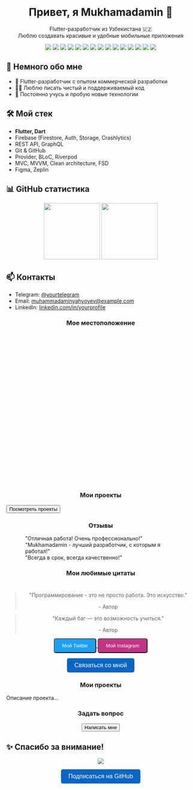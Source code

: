 <!-- Приветствие -->
<h1 align="center">Привет, я Mukhamadamin 👋</h1>
<p align="center">
  Flutter-разработчик из Узбекистана 🇺🇿 <br>
  Люблю создавать красивые и удобные мобильные приложения
</p>

<!-- Бейджи -->
<p align="center">
  <img src="https://img.shields.io/badge/Flutter-%2302569B.svg?style=for-the-badge&logo=Flutter&logoColor=white"/>
  <img src="https://img.shields.io/badge/Dart-%230175C2.svg?style=for-the-badge&logo=Dart&logoColor=white"/>
  <img src="https://img.shields.io/badge/Firebase-FFCA28?style=for-the-badge&logo=firebase&logoColor=black"/>
  <img src="https://img.shields.io/badge/Android-%2300B0FF.svg?style=for-the-badge&logo=Android&logoColor=white"/>
  <img src="https://img.shields.io/badge/iOS-%2300A1D4.svg?style=for-the-badge&logo=apple&logoColor=white"/>
  <img src="https://img.shields.io/badge/VS_Code-%23007ACC?style=for-the-badge&logo=visual-studio-code&logoColor=white"/>
  <img src="https://img.shields.io/badge/GitHub-%23121011.svg?style=for-the-badge&logo=github&logoColor=white"/>
  <img src="https://img.shields.io/badge/JavaScript-%23F7DF1E?style=for-the-badge&logo=javascript&logoColor=black"/>
  <img src="https://img.shields.io/badge/HTML-%23E34F26?style=for-the-badge&logo=html5&logoColor=white"/>
  <img src="https://img.shields.io/badge/CSS-%231572B6?style=for-the-badge&logo=css3&logoColor=white"/>
  <img src="https://img.shields.io/badge/React-%2300D8FF?style=for-the-badge&logo=react&logoColor=black"/>
  <img src="https://img.shields.io/badge/Node.js-339933?style=for-the-badge&logo=node.js&logoColor=white"/>
  <img src="https://img.shields.io/badge/GraphQL-%23E10098?style=for-the-badge&logo=graphql&logoColor=white"/>
  <img src="https://img.shields.io/badge/SQLite-%2307405E?style=for-the-badge&logo=sqlite&logoColor=white"/>
  <img src="https://img.shields.io/badge/Swift-%23F05138?style=for-the-badge&logo=swift&logoColor=white"/>
</p>

<!-- О себе -->
## 🚀 Немного обо мне

- 💼 Flutter-разработчик с опытом коммерческой разработки
- 👨‍💻 Люблю писать чистый и поддерживаемый код
- 🎯 Постоянно учусь и пробую новые технологии

<!-- Технологии -->
## 🛠️ Мой стек

- **Flutter, Dart**
- Firebase (Firestore, Auth, Storage, Crashlytics)
- REST API, GraphQL
- Git & GitHub
- Provider, BLoC, Riverpod
- MVC, MVVM, Clean architecture, FSD
- Figma, Zeplin

<!-- Статистика -->
## 📊 GitHub статистика

<p align="center">
  <img src="https://github-readme-stats.vercel.app/api?username=mukhamadamin&show_icons=true&theme=tokyonight" height="150"/>
  <img src="https://github-readme-stats.vercel.app/api/top-langs/?username=mukhamadamin&layout=compact&theme=tokyonight" height="150"/>
</p>

<!-- Контакты -->
## 📫 Контакты

- Telegram: [@yourtelegram](https://t.me/maheyev)
- Email: muhammadaminyahyoyev@example.com
- LinkedIn: [linkedin.com/in/yourprofile](https://www.linkedin.com/in/muhammadamin-yahyoyev-21a802258/)

<!-- Карта с местоположением -->
<h3 align="center">Мое местоположение</h3>
<div id="map" style="height: 400px;"></div>
<script>
  function initMap() {
    var map = new google.maps.Map(document.getElementById("map"), {
      center: { lat: 41.2995, lng: 69.2401 }, // Координаты Узбекистана
      zoom: 8,
    });
    var marker = new google.maps.Marker({
      position: { lat: 41.2995, lng: 69.2401 },
      map: map,
      title: "Мое местоположение!",
    });
  }
</script>
<script src="https://maps.googleapis.com/maps/api/js?key=YOUR_REAL_API_KEY&callback=initMap" async defer></script>

<!-- Модальные окна с проектами -->
<h3 align="center">Мои проекты</h3>
<button onclick="showProjectDetails()">Посмотреть проекты</button>

<script src="https://cdn.jsdelivr.net/npm/sweetalert2@11"></script>
<script>
  function showProjectDetails() {
    Swal.fire({
      title: 'Мой последний проект',
      text: 'Описание проекта...',
      imageUrl: 'project-image-url.jpg',
      imageWidth: 400,
      imageHeight: 200,
      imageAlt: 'Project Image',
    });
  }
</script>

<!-- Слайдер с отзывами -->
<h3 align="center">Отзывы</h3>
<div class="swiper-container" style="width: 80%; margin: 0 auto;">
  <div class="swiper-wrapper">
    <div class="swiper-slide">"Отличная работа! Очень профессионально!"</div>
    <div class="swiper-slide">"Mukhamadamin - лучший разработчик, с которым я работал!"</div>
    <div class="swiper-slide">"Всегда в срок, всегда качественно!"</div>
  </div>
  <div class="swiper-pagination"></div>
</div>
<script src="https://unpkg.com/swiper/swiper-bundle.min.js"></script>
<script>
  var swiper = new Swiper('.swiper-container', {
    slidesPerView: 1,
    spaceBetween: 10,
    pagination: {
      el: '.swiper-pagination',
      clickable: true,
    },
  });
</script>

<!-- Цитаты -->
<h3 align="center">Мои любимые цитаты</h3>
<div style="text-align: center; margin-top: 40px;">
  <blockquote>
    <p>"Программирование - это не просто работа. Это искусство."</p>
    <footer>- Автор</footer>
  </blockquote>
  <blockquote>
    <p>"Каждый баг — это возможность учиться."</p>
    <footer>- Автор</footer>
  </blockquote>
</div>

<!-- Интерактивная кнопка для социальных сетей -->
<p align="center">
  <a href="https://twitter.com/yourusername" target="_blank">
    <button style="padding: 10px 20px; border-radius: 5px; background-color: #1DA1F2; color: white;">Мой Twitter</button>
  </a>
  <a href="https://www.instagram.com/yourusername" target="_blank">
    <button style="padding: 10px 20px; border-radius: 5px; background-color: #C13584; color: white;">Мой Instagram</button>
  </a>
</p>

<!-- Кнопка с анимацией -->
<p align="center">
  <button class="animated-button">Связаться со мной</button>
</p>
<style>
  .animated-button {
    padding: 10px 20px;
    border: none;
    border-radius: 5px;
    background-color: #0a66c2;
    color: white;
    font-size: 16px;
    cursor: pointer;
    transition: transform 0.3s ease;
  }
  .animated-button:hover {
    transform: scale(1.1);
  }
</style>

<!-- Анимации при прокрутке -->
<h3 align="center">Мои проекты</h3>
<div data-aos="fade-up">
  <p>Описание проекта...</p>
</div>
<script src="https://unpkg.com/aos@2.3.1/dist/aos.js"></script>
<script>
  AOS.init();
</script>

<!-- Чат-бот -->
<h3 align="center">Задать вопрос</h3>
<p align="center">
  <button onclick="window.location.href='mailto:muhammadaminyahyoyev@example.com'">Написать мне</button>
</p>

<!-- Красивая подпись -->
## ✨ Спасибо за внимание! 
<p align="center">
  <img src="https://capsule-render.vercel.app/api?type=waving&color=0:26c6da,100:1976d2&height=100&section=footer&text=Будь%20в%20курсе%20новых%20проектов%20и%20разработок%20с%20Mukhamadamin&fontSize=25&fontColor=fff&animation=fadeIn"/>
</p>

<!-- Интерактивная кнопка -->
<p align="center">
  <a href="https://github.com/mukhamadamin" target="_blank">
    <button style="padding: 10px 20px; border: none; border-radius: 5px; background-color: #0a66c2; color: white; font-size: 16px; cursor: pointer;">
      Подписаться на GitHub
    </button>
  </a>
</p>

<script>
  // Initialize Map
  function initMap() {
    var map = new google.maps.Map(document.getElementById("map"), {
      center: { lat: 41.2995, lng: 69.2401 },
      zoom: 8,
    });
    var marker = new google.maps.Marker({
      position: { lat: 41.2995, lng: 69.2401 },
      map: map,
      title: "Мое местоположение!",
    });
  }
</script>
<script src="https://maps.googleapis.com/maps/api/js?key=YOUR_REAL_API_KEY&callback=initMap" async defer></script>

